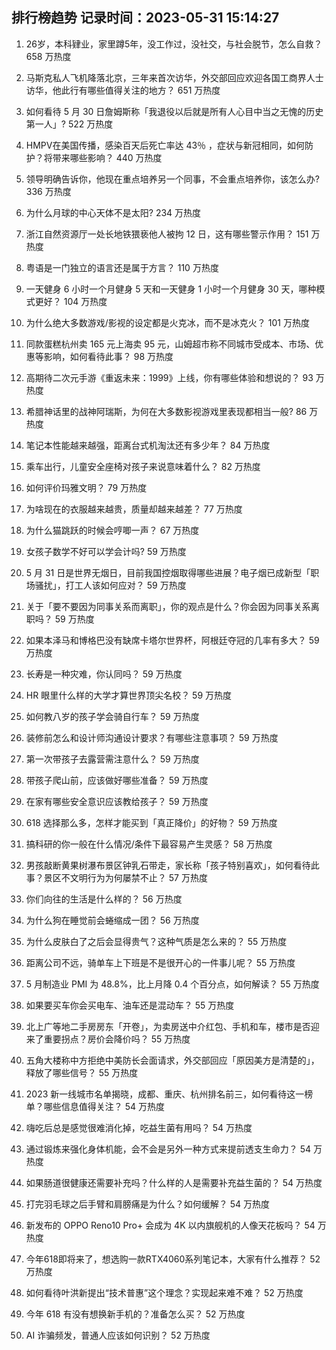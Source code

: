 
## 排行榜趋势 记录时间：2023-05-31 15:14:27
  
  1. 26岁，本科肄业，家里蹲5年，没工作过，没社交，与社会脱节，怎么自救？ 658 万热度
    
  2. 马斯克私人飞机降落北京，三年来首次访华，外交部回应欢迎各国工商界人士访华，他此行有哪些值得关注的地方？ 651 万热度
    
  3. 如何看待 5 月 30 日詹姆斯称「我退役以后就是所有人心目中当之无愧的历史第一人」? 522 万热度
    
  4. HMPV在美国传播，感染百天后死亡率达 43％ ，症状与新冠相同，如何防护？将带来哪些影响？ 440 万热度
    
  5. 领导明确告诉你，他现在重点培养另一个同事，不会重点培养你，该怎么办? 336 万热度
    
  6. 为什么月球的中心天体不是太阳? 234 万热度
    
  7. 浙江自然资源厅一处长地铁猥亵他人被拘 12 日，这有哪些警示作用？ 151 万热度
    
  8. 粤语是一门独立的语言还是属于方言？ 110 万热度
    
  9. 一天健身 6 小时一个月健身 5 天和一天健身 1 小时一个月健身 30 天，哪种模式更好？ 104 万热度
    
  10. 为什么绝大多数游戏/影视的设定都是火克冰，而不是冰克火？ 101 万热度
    
  11. 同款蛋糕杭州卖 165 元上海卖 95 元，山姆超市称不同城市受成本、市场、优惠等影响，如何看待此事？ 98 万热度
    
  12. 高期待二次元手游《重返未来：1999》上线，你有哪些体验和想说的？ 93 万热度
    
  13. 希腊神话里的战神阿瑞斯，为何在大多数影视游戏里表现都相当一般? 86 万热度
    
  14. 笔记本性能越来越强，距离台式机淘汰还有多少年？ 84 万热度
    
  15. 乘车出行，儿童安全座椅对孩子来说意味着什么？ 82 万热度
    
  16. 如何评价玛雅文明？ 79 万热度
    
  17. 为啥现在的衣服越来越贵，质量却越来越差？ 77 万热度
    
  18. 为什么猫跳跃的时候会哼唧一声？ 67 万热度
    
  19. 女孩子数学不好可以学会计吗? 59 万热度
    
  20. 5 月 31 日是世界无烟日，目前我国控烟取得哪些进展？电子烟已成新型「职场骚扰」，打工人该如何应对？ 59 万热度
    
  21. 关于「要不要因为同事关系而离职」，你的观点是什么？你会因为同事关系离职吗？ 59 万热度
    
  22. 如果本泽马和博格巴没有缺席卡塔尔世界杯，阿根廷夺冠的几率有多大？ 59 万热度
    
  23. 长寿是一种灾难，你认同吗？ 59 万热度
    
  24. HR 眼里什么样的大学才算世界顶尖名校？ 59 万热度
    
  25. 如何教八岁的孩子学会骑自行车？ 59 万热度
    
  26. 装修前怎么和设计师沟通设计要求？有哪些注意事项？ 59 万热度
    
  27. 第一次带孩子去露营需注意什么？ 59 万热度
    
  28. 带孩子爬山前，应该做好哪些准备？ 59 万热度
    
  29. 在家有哪些安全意识应该教给孩子？ 59 万热度
    
  30. 618 选择那么多，怎样才能买到「真正降价」的好物？ 59 万热度
    
  31. 搞科研的你一般在什么情况/条件下最容易产生灵感？ 58 万热度
    
  32. 男孩敲断黄果树瀑布景区钟乳石带走，家长称「孩子特别喜欢」，如何看待此事？景区不文明行为为何屡禁不止？ 57 万热度
    
  33. 你们向往的生活是什么样的？ 56 万热度
    
  34. 为什么狗在睡觉前会蜷缩成一团？ 56 万热度
    
  35. 为什么皮肤白了之后会显得贵气？这种气质是怎么来的？ 55 万热度
    
  36. 距离公司不远，骑单车上下班是不是很开心的一件事儿呢？ 55 万热度
    
  37. 5 月制造业 PMI 为 48.8%，比上月降 0.4 个百分点，如何解读？ 55 万热度
    
  38. 如果要买车你会买电车、油车还是混动车？ 55 万热度
    
  39. 北上广等地二手房房东「开卷」，为卖房送中介红包、手机和车，楼市是否迎来了重要拐点？房价会降价吗？ 55 万热度
    
  40. 五角大楼称中方拒绝中美防长会面请求，外交部回应「原因美方是清楚的」，释放了哪些信号？ 55 万热度
    
  41. 2023 新一线城市名单揭晓，成都、重庆、杭州排名前三，如何看待这一榜单？哪些信息值得关注？ 54 万热度
    
  42. 嗨吃后总是感觉很难消化掉，吃益生菌有用吗？ 54 万热度
    
  43. 通过锻炼来强化身体机能，会不会是另外一种方式来提前透支生命力？ 54 万热度
    
  44. 如果肠道很健康还需要补充吗？什么样的人是需要补充益生菌的？ 54 万热度
    
  45. 打完羽毛球之后手臂和肩膀痛是为什么？如何缓解？ 54 万热度
    
  46. 新发布的 OPPO Reno10 Pro+ 会成为 4K 以内旗舰机的人像天花板吗？ 54 万热度
    
  47. 今年618即将来了，想选购一款RTX4060系列笔记本，大家有什么推荐？ 52 万热度
    
  48. 如何看待叶洪新提出“技术普惠”这个理念？实现起来难不难？ 52 万热度
    
  49. 今年 618 有没有想换新手机的？准备怎么买？ 52 万热度
    
  50. AI 诈骗频发，普通人应该如何识别？ 52 万热度
    